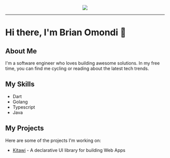 
<p align="center">
<img src="https://img.shields.io/badge/Skills-Java, Golang & Dart-blue" />
</p>
<hr>

# Hi there, I'm Brian Omondi 👋

## About Me

I'm a software engineer who loves building awesome solutions. In my free time, you can find me cycling or reading about the latest tech trends.

## My Skills

- Dart
- Golang
- Typescript
- Java

## My Projects

Here are some of the projects I'm working on:

- [Kitawi](https://github.com/bryanbill/kitawi) - A declarative UI library for building Web Apps

